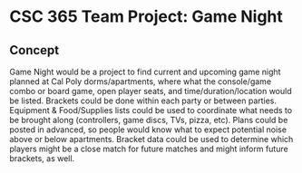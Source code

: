 # CSC 365 Team Project: Game Night

## Concept

Game Night would be a project to find current and upcoming game night planned at Cal Poly dorms/apartments, where what the console/game combo or board game, open player seats, and time/duration/location would be listed. Brackets could be done within each party or between parties. Equipment & Food/Supplies lists could be used to coordinate what needs to be brought along (controllers, game discs, TVs, pizza, etc). Plans could be posted in advanced, so people would know what to expect potential noise above or below apartments. Bracket data could be used to determine which players might be a close match for future matches and might inform future brackets, as well. 
